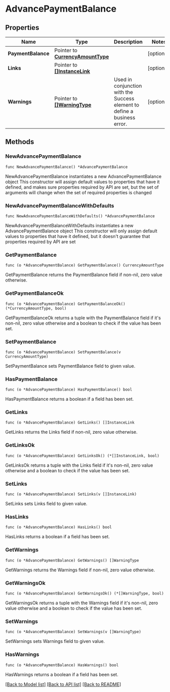 # AdvancePaymentBalance

## Properties

Name | Type | Description | Notes
------------ | ------------- | ------------- | -------------
**PaymentBalance** | Pointer to [**CurrencyAmountType**](CurrencyAmountType.md) |  | [optional] 
**Links** | Pointer to [**[]InstanceLink**](InstanceLink.md) |  | [optional] 
**Warnings** | Pointer to [**[]WarningType**](WarningType.md) | Used in conjunction with the Success element to define a business error. | [optional] 

## Methods

### NewAdvancePaymentBalance

`func NewAdvancePaymentBalance() *AdvancePaymentBalance`

NewAdvancePaymentBalance instantiates a new AdvancePaymentBalance object
This constructor will assign default values to properties that have it defined,
and makes sure properties required by API are set, but the set of arguments
will change when the set of required properties is changed

### NewAdvancePaymentBalanceWithDefaults

`func NewAdvancePaymentBalanceWithDefaults() *AdvancePaymentBalance`

NewAdvancePaymentBalanceWithDefaults instantiates a new AdvancePaymentBalance object
This constructor will only assign default values to properties that have it defined,
but it doesn't guarantee that properties required by API are set

### GetPaymentBalance

`func (o *AdvancePaymentBalance) GetPaymentBalance() CurrencyAmountType`

GetPaymentBalance returns the PaymentBalance field if non-nil, zero value otherwise.

### GetPaymentBalanceOk

`func (o *AdvancePaymentBalance) GetPaymentBalanceOk() (*CurrencyAmountType, bool)`

GetPaymentBalanceOk returns a tuple with the PaymentBalance field if it's non-nil, zero value otherwise
and a boolean to check if the value has been set.

### SetPaymentBalance

`func (o *AdvancePaymentBalance) SetPaymentBalance(v CurrencyAmountType)`

SetPaymentBalance sets PaymentBalance field to given value.

### HasPaymentBalance

`func (o *AdvancePaymentBalance) HasPaymentBalance() bool`

HasPaymentBalance returns a boolean if a field has been set.

### GetLinks

`func (o *AdvancePaymentBalance) GetLinks() []InstanceLink`

GetLinks returns the Links field if non-nil, zero value otherwise.

### GetLinksOk

`func (o *AdvancePaymentBalance) GetLinksOk() (*[]InstanceLink, bool)`

GetLinksOk returns a tuple with the Links field if it's non-nil, zero value otherwise
and a boolean to check if the value has been set.

### SetLinks

`func (o *AdvancePaymentBalance) SetLinks(v []InstanceLink)`

SetLinks sets Links field to given value.

### HasLinks

`func (o *AdvancePaymentBalance) HasLinks() bool`

HasLinks returns a boolean if a field has been set.

### GetWarnings

`func (o *AdvancePaymentBalance) GetWarnings() []WarningType`

GetWarnings returns the Warnings field if non-nil, zero value otherwise.

### GetWarningsOk

`func (o *AdvancePaymentBalance) GetWarningsOk() (*[]WarningType, bool)`

GetWarningsOk returns a tuple with the Warnings field if it's non-nil, zero value otherwise
and a boolean to check if the value has been set.

### SetWarnings

`func (o *AdvancePaymentBalance) SetWarnings(v []WarningType)`

SetWarnings sets Warnings field to given value.

### HasWarnings

`func (o *AdvancePaymentBalance) HasWarnings() bool`

HasWarnings returns a boolean if a field has been set.


[[Back to Model list]](../README.md#documentation-for-models) [[Back to API list]](../README.md#documentation-for-api-endpoints) [[Back to README]](../README.md)


